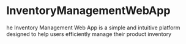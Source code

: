# InventoryManagementWebApp
he Inventory Management Web App is a simple and intuitive platform designed to help users efficiently manage their product inventory
